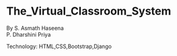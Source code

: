 # The_Virtual_Classroom_System
By
S. Asmath Haseena  
P. Dharshini Priya

Technology:
HTML,CSS,Bootstrap,Django
